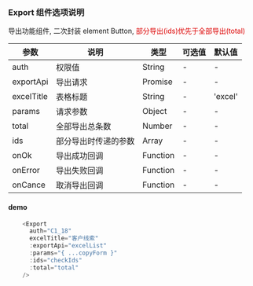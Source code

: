 ### Export 组件选项说明

导出功能组件, 二次封装 element Button,
<font color="#dd0000">部分导出(ids)优先于全部导出(total)</font>

| 参数       | 说明                 | 类型     | 可选值 | 默认值  |
| ---------- | -------------------- | -------- | ------ | ------- |
| auth       | 权限值               | String   | -      | -       |
| exportApi  | 导出请求             | Promise  | -      | -       |
| excelTitle | 表格标题             | String   | -      | 'excel' |
| params     | 请求参数             | Object   | -      | -       |
| total      | 全部导出总条数       | Number   | -      | -       |
| ids        | 部分导出时传递的参数 | Array    | -      | -       |
| onOk       | 导出成功回调         | Function | -      | -       |
| onError    | 导出失败回调         | Function | -      | -       |
| onCance    | 取消导出回调         | Function | -      | -       |

#### demo

```javascript
    <Export
      auth="C1_18"
      excelTitle="客户线索"
      :exportApi="excelList"
      :params="{ ...copyForm }"
      :ids="checkIds"
      :total="total"
    />

```
